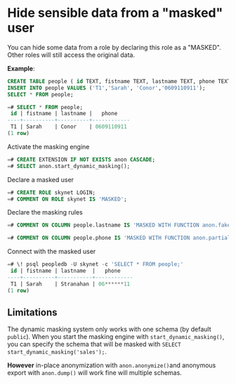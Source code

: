 Hide sensible data from a "masked" user
===============================================================================

You can hide some data from a role by declaring this role as a "MASKED". 
Other roles will still access the original data.  

**Example**:

```sql
CREATE TABLE people ( id TEXT, fistname TEXT, lastname TEXT, phone TEXT);
INSERT INTO people VALUES ('T1','Sarah', 'Conor','0609110911');
SELECT * FROM people;

=# SELECT * FROM people;
 id | fistname | lastname |   phone    
----+----------+----------+------------
 T1 | Sarah    | Conor    | 0609110911
(1 row)
```

Activate the masking engine

```sql
=# CREATE EXTENSION IF NOT EXISTS anon CASCADE;
=# SELECT anon.start_dynamic_masking();
```

Declare a masked user

```sql
=# CREATE ROLE skynet LOGIN;
=# COMMENT ON ROLE skynet IS 'MASKED';
```

Declare the masking rules

```sql
=# COMMENT ON COLUMN people.lastname IS 'MASKED WITH FUNCTION anon.fake_last_name()';

=# COMMENT ON COLUMN people.phone IS 'MASKED WITH FUNCTION anon.partial(phone,2,$$******$$,2)';
```

Connect with the masked user

```sql
=# \! psql peopledb -U skynet -c 'SELECT * FROM people;'
 id | fistname | lastname  |   phone    
----+----------+-----------+------------
 T1 | Sarah    | Stranahan | 06******11
(1 row)
```

Limitations
------------------------------------------------------------------------------

The dynamic masking system only works with one schema (by default `public`). 
When you start the masking engine with `start_dynamic_masking()`, you can 
specify the schema that will be masked with `SELECT start_dynamic_masking('sales');`. 

**However** in-place anonymization with `anon.anonymize()`and anonymous export 
with `anon.dump()` will work fine will multiple schemas.

